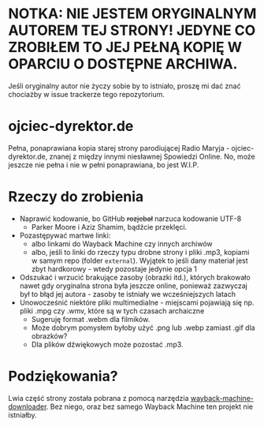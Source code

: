 # NOTKA: NIE JESTEM ORYGINALNYM AUTOREM TEJ STRONY! JEDYNE CO ZROBIŁEM TO JEJ PEŁNĄ KOPIĘ W OPARCIU O DOSTĘPNE ARCHIWA.
Jeśli oryginalny autor nie życzy sobie by to istniało, proszę mi dać znać chociażby w issue trackerze tego repozytorium.

# ojciec-dyrektor.de
Pełna, ponaprawiana kopia starej strony parodiującej Radio Maryja - ojciec-dyrektor.de, znanej z między innymi niesławnej Spowiedzi Online. No, może jeszcze nie pełna i nie w pełni ponaprawiana, bo jest W.I.P.

# Rzeczy do zrobienia
- Naprawić kodowanie, bo GitHub ~~rozjebał~~ narzuca kodowanie UTF-8
  - Parker Moore i Aziz Shamim, bądźcie przeklęci.
- Pozastępywać martwe linki:
  - albo linkami do Wayback Machine czy innych archiwów
  - albo, jeśli to linki do rzeczy typu drobne strony i pliki .mp3, kopiami w samym repo (folder `external`). Wyjątek to jeśli dany materiał jest zbyt hardkorowy - wtedy pozostaje jedynie opcja 1
- Odszukać i wrzucić brakujące zasoby (obrazki itd.), których brakowało nawet gdy oryginalna strona była jeszcze online, ponieważ zazwyczaj był to błąd jej autora - zasoby te istniały we wcześniejszych latach
- Unowocześnić niektóre pliki multimedialne - miejscami pojawiają się np. pliki .mpg czy .wmv, które są w tych czasach archaiczne
  - Sugeruję format .webm dla filmików.
  - Może dobrym pomysłem byłoby użyć .png lub .webp zamiast .gif dla obrazków?
  - Dla plików dźwiękowych może pozostać .mp3.
 
# Podziękowania?
Lwia część strony została pobrana z pomocą narzędzia [wayback-machine-downloader](https://github.com/hartator/wayback-machine-downloader). Bez niego, oraz bez samego Wayback Machine ten projekt nie istniałby.
